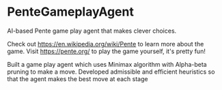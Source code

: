 # PenteGameplayAgent
AI-based Pente game play agent that makes clever choices. 

Check out https://en.wikipedia.org/wiki/Pente to learn more about the game. Visit https://pente.org/ to play the game yourself, it's pretty fun!

Built a game play agent which uses Minimax algorithm with Alpha-beta pruning to make a move. Developed admissible and efficient heuristics so that the agent makes the best move at each stage
